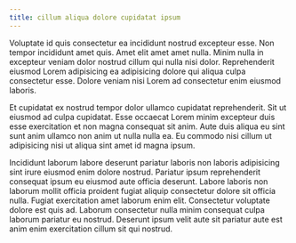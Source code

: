 ```yaml
---
title: cillum aliqua dolore cupidatat ipsum
---
```


Voluptate id quis consectetur ea incididunt nostrud excepteur esse. Non tempor incididunt amet quis. Amet elit amet amet nulla. Minim nulla in excepteur veniam dolor nostrud cillum qui nulla nisi dolor. Reprehenderit eiusmod Lorem adipisicing ea adipisicing dolore qui aliqua culpa consectetur esse. Dolore veniam nisi Lorem ad consectetur enim eiusmod laboris.

Et cupidatat ex nostrud tempor dolor ullamco cupidatat reprehenderit. Sit ut eiusmod ad culpa cupidatat. Esse occaecat Lorem minim excepteur duis esse exercitation et non magna consequat sit anim. Aute duis aliqua eu sint sunt anim ullamco non anim ut nulla nulla ea. Eu commodo nisi cillum ut adipisicing nisi ut aliqua sint amet id magna ipsum.

Incididunt laborum labore deserunt pariatur laboris non laboris adipisicing sint irure eiusmod enim dolore nostrud. Pariatur ipsum reprehenderit consequat ipsum eu eiusmod aute officia deserunt. Labore laboris non laborum mollit officia proident fugiat aliquip consectetur dolore sit officia nulla. Fugiat exercitation amet laborum enim elit. Consectetur voluptate dolore est quis ad. Laborum consectetur nulla minim consequat culpa laborum pariatur eu nostrud. Deserunt ipsum velit aute sit pariatur aute est anim enim exercitation cillum sit qui nostrud.